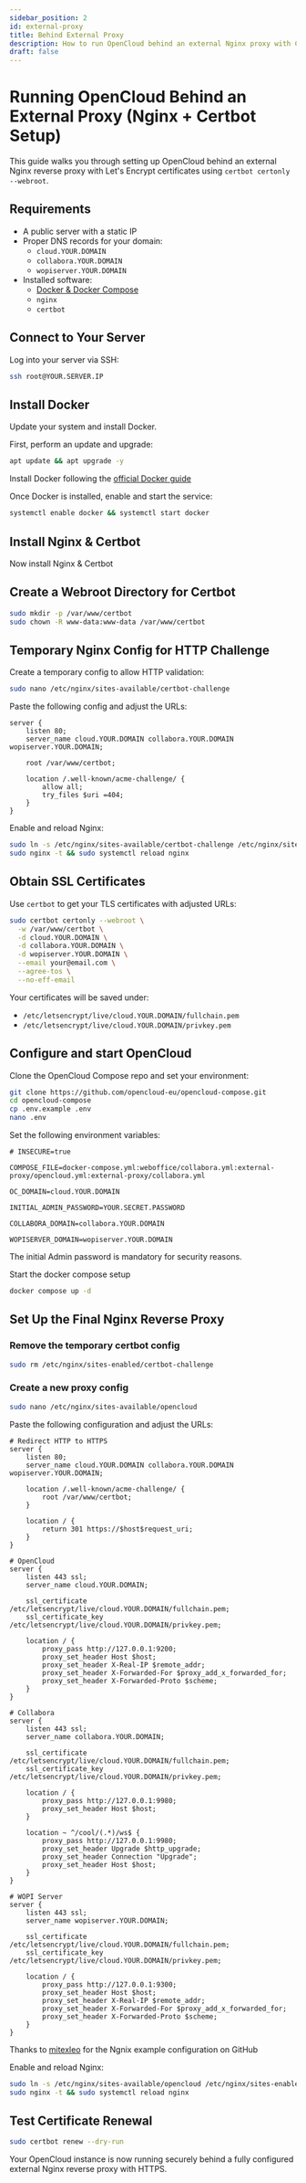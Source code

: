 ```yaml
---
sidebar_position: 2
id: external-proxy
title: Behind External Proxy
description: How to run OpenCloud behind an external Nginx proxy with Certbot (manual setup).
draft: false
---
```


# Running OpenCloud Behind an External Proxy (Nginx + Certbot Setup)

This guide walks you through setting up OpenCloud behind an external Nginx reverse proxy with Let's Encrypt certificates using `certbot certonly --webroot`.

## Requirements

- A public server with a static IP
- Proper DNS records for your domain:
  - `cloud.YOUR.DOMAIN`
  - `collabora.YOUR.DOMAIN`
  - `wopiserver.YOUR.DOMAIN`
- Installed software:
  - [Docker & Docker Compose](https://docs.docker.com/engine/install/)
  - `nginx`
  - `certbot`

## Connect to Your Server

Log into your server via SSH:

```bash
ssh root@YOUR.SERVER.IP
```

## Install Docker

Update your system and install Docker.

First, perform an update and upgrade:

```bash
apt update && apt upgrade -y
```

Install Docker following the [official Docker guide](https://docs.docker.com/engine/install/ubuntu/#install-using-the-repository)

Once Docker is installed, enable and start the service:

```bash
systemctl enable docker && systemctl start docker
```

## Install Nginx & Certbot

Now install Nginx & Certbot

## Create a Webroot Directory for Certbot

```bash
sudo mkdir -p /var/www/certbot
sudo chown -R www-data:www-data /var/www/certbot
```

## Temporary Nginx Config for HTTP Challenge

Create a temporary config to allow HTTP validation:

```bash
sudo nano /etc/nginx/sites-available/certbot-challenge
```

Paste the following config and adjust the URLs:

```nginx
server {
    listen 80;
    server_name cloud.YOUR.DOMAIN collabora.YOUR.DOMAIN wopiserver.YOUR.DOMAIN;

    root /var/www/certbot;

    location /.well-known/acme-challenge/ {
        allow all;
        try_files $uri =404;
    }
}
```

Enable and reload Nginx:

```bash
sudo ln -s /etc/nginx/sites-available/certbot-challenge /etc/nginx/sites-enabled/
sudo nginx -t && sudo systemctl reload nginx
```

## Obtain SSL Certificates

Use `certbot` to get your TLS certificates with adjusted URLs:

```bash
sudo certbot certonly --webroot \
  -w /var/www/certbot \
  -d cloud.YOUR.DOMAIN \
  -d collabora.YOUR.DOMAIN \
  -d wopiserver.YOUR.DOMAIN \
  --email your@email.com \
  --agree-tos \
  --no-eff-email
```

Your certificates will be saved under:

- `/etc/letsencrypt/live/cloud.YOUR.DOMAIN/fullchain.pem`
- `/etc/letsencrypt/live/cloud.YOUR.DOMAIN/privkey.pem`

## Configure and start OpenCloud

Clone the OpenCloud Compose repo and set your environment:

```bash
git clone https://github.com/opencloud-eu/opencloud-compose.git
cd opencloud-compose
cp .env.example .env
nano .env
```

Set the following environment variables:

```env
# INSECURE=true

COMPOSE_FILE=docker-compose.yml:weboffice/collabora.yml:external-proxy/opencloud.yml:external-proxy/collabora.yml

OC_DOMAIN=cloud.YOUR.DOMAIN

INITIAL_ADMIN_PASSWORD=YOUR.SECRET.PASSWORD

COLLABORA_DOMAIN=collabora.YOUR.DOMAIN

WOPISERVER_DOMAIN=wopiserver.YOUR.DOMAIN
```

The initial Admin password is mandatory for security reasons.

Start the docker compose setup

```bash
docker compose up -d
```

## Set Up the Final Nginx Reverse Proxy

### Remove the temporary certbot config

```bash
sudo rm /etc/nginx/sites-enabled/certbot-challenge
```

### Create a new proxy config

```bash
sudo nano /etc/nginx/sites-available/opencloud
```

Paste the following configuration and adjust the URLs:

```nginx
# Redirect HTTP to HTTPS
server {
    listen 80;
    server_name cloud.YOUR.DOMAIN collabora.YOUR.DOMAIN wopiserver.YOUR.DOMAIN;

    location /.well-known/acme-challenge/ {
        root /var/www/certbot;
    }

    location / {
        return 301 https://$host$request_uri;
    }
}

# OpenCloud
server {
    listen 443 ssl;
    server_name cloud.YOUR.DOMAIN;

    ssl_certificate /etc/letsencrypt/live/cloud.YOUR.DOMAIN/fullchain.pem;
    ssl_certificate_key /etc/letsencrypt/live/cloud.YOUR.DOMAIN/privkey.pem;

    location / {
        proxy_pass http://127.0.0.1:9200;
        proxy_set_header Host $host;
        proxy_set_header X-Real-IP $remote_addr;
        proxy_set_header X-Forwarded-For $proxy_add_x_forwarded_for;
        proxy_set_header X-Forwarded-Proto $scheme;
    }
}

# Collabora
server {
    listen 443 ssl;
    server_name collabora.YOUR.DOMAIN;

    ssl_certificate /etc/letsencrypt/live/cloud.YOUR.DOMAIN/fullchain.pem;
    ssl_certificate_key /etc/letsencrypt/live/cloud.YOUR.DOMAIN/privkey.pem;

    location / {
        proxy_pass http://127.0.0.1:9980;
        proxy_set_header Host $host;
    }

    location ~ ^/cool/(.*)/ws$ {
        proxy_pass http://127.0.0.1:9980;
        proxy_set_header Upgrade $http_upgrade;
        proxy_set_header Connection "Upgrade";
        proxy_set_header Host $host;
    }
}

# WOPI Server
server {
    listen 443 ssl;
    server_name wopiserver.YOUR.DOMAIN;

    ssl_certificate /etc/letsencrypt/live/cloud.YOUR.DOMAIN/fullchain.pem;
    ssl_certificate_key /etc/letsencrypt/live/cloud.YOUR.DOMAIN/privkey.pem;

    location / {
        proxy_pass http://127.0.0.1:9300;
        proxy_set_header Host $host;
        proxy_set_header X-Real-IP $remote_addr;
        proxy_set_header X-Forwarded-For $proxy_add_x_forwarded_for;
        proxy_set_header X-Forwarded-Proto $scheme;
    }
}
```

Thanks to [mitexleo](https://github.com/mitexleo) for the Ngnix example configuration on GitHub

Enable and reload Nginx:

```bash
sudo ln -s /etc/nginx/sites-available/opencloud /etc/nginx/sites-enabled/
sudo nginx -t && sudo systemctl reload nginx
```

## Test Certificate Renewal

```bash
sudo certbot renew --dry-run
```

Your OpenCloud instance is now running securely behind a fully configured external Nginx reverse proxy with HTTPS.
